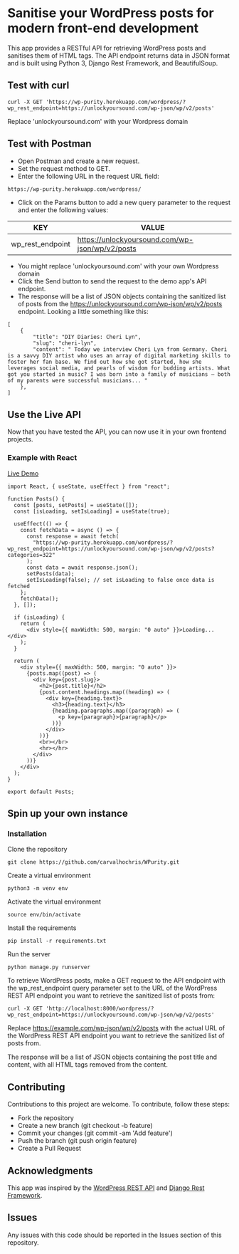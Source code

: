 # Sanitise your WordPress posts for modern front-end development

This app provides a RESTful API for retrieving WordPress posts and sanitises them of HTML tags. The API endpoint returns data in JSON format and is built using Python 3, Django Rest Framework, and BeautifulSoup.

## Test with curl

```
curl -X GET 'https://wp-purity.herokuapp.com/wordpress/?wp_rest_endpoint=https://unlockyoursound.com/wp-json/wp/v2/posts'
```

Replace 'unlockyoursound.com' with your Wordpress domain

## Test with Postman

* Open Postman and create a new request.
* Set the request method to GET.
* Enter the following URL in the request URL field:
```
https://wp-purity.herokuapp.com/wordpress/
```
* Click on the Params button to add a new query parameter to the request and enter the following values:

| KEY | VALUE |
| --- | --- |
| wp_rest_endpoint | https://unlockyoursound.com/wp-json/wp/v2/posts |

* You might replace 'unlockyoursound.com' with your own Wordpress domain
* Click the Send button to send the request to the demo app's API endpoint.
* The response will be a list of JSON objects containing the sanitized list of posts from the https://unlockyoursound.com/wp-json/wp/v2/posts endpoint. Looking a little something like this:

```
[
    {
        "title": "DIY Diaries: Cheri Lyn",
        "slug": "cheri-lyn",
        "content": " Today we interview Cheri Lyn from Germany. Cheri is a savvy DIY artist who uses an array of digital marketing skills to foster her fan base. We find out how she got started, how she leverages social media, and pearls of wisdom for budding artists. What got you started in music? I was born into a family of musicians – both of my parents were successful musicians... "    
    },
]
```

## Use the Live API

Now that you have tested the API, you can now use it in your own frontend projects. 

### Example with React

[Live Demo](https://test-purity.vercel.app/)

```
import React, { useState, useEffect } from "react";

function Posts() {
  const [posts, setPosts] = useState([]);
  const [isLoading, setIsLoading] = useState(true);

  useEffect(() => {
    const fetchData = async () => {
      const response = await fetch(
        "https://wp-purity.herokuapp.com/wordpress/?wp_rest_endpoint=https://unlockyoursound.com/wp-json/wp/v2/posts?categories=322"
      );
      const data = await response.json();
      setPosts(data);
      setIsLoading(false); // set isLoading to false once data is fetched
    };
    fetchData();
  }, []);

  if (isLoading) {
    return (
      <div style={{ maxWidth: 500, margin: "0 auto" }}>Loading...</div>
    );
  }

  return (
    <div style={{ maxWidth: 500, margin: "0 auto" }}>
      {posts.map((post) => (
        <div key={post.slug}>
          <h2>{post.title}</h2>
          {post.content.headings.map((heading) => (
            <div key={heading.text}>
              <h3>{heading.text}</h3>
              {heading.paragraphs.map((paragraph) => (
                <p key={paragraph}>{paragraph}</p>
              ))}
            </div>
          ))}
          <br></br>
          <hr></hr>
        </div>
      ))}
    </div>
  );
}

export default Posts;
```

## Spin up your own instance

### Installation
Clone the repository

```
git clone https://github.com/carvalhochris/WPurity.git
```

Create a virtual environment

```
python3 -m venv env
```
Activate the virtual environment
```
source env/bin/activate
```
Install the requirements

```
pip install -r requirements.txt
```
Run the server
```
python manage.py runserver
```

To retrieve WordPress posts, make a GET request to the API endpoint with the wp_rest_endpoint query parameter set to the URL of the WordPress REST API endpoint you want to retrieve the sanitized list of posts from:

```
curl -X GET 'http://localhost:8000/wordpress/?wp_rest_endpoint=https://unlockyoursound.com/wp-json/wp/v2/posts'
```

Replace https://example.com/wp-json/wp/v2/posts with the actual URL of the WordPress REST API endpoint you want to retrieve the sanitized list of posts from.

The response will be a list of JSON objects containing the post title and content, with all HTML tags removed from the content.

## Contributing

Contributions to this project are welcome. To contribute, follow these steps:

* Fork the repository
* Create a new branch (git checkout -b feature)
* Commit your changes (git commit -am 'Add feature')
* Push the branch (git push origin feature)
* Create a Pull Request

## Acknowledgments

This app was inspired by the [WordPress REST API](https://developer.wordpress.org/rest-api/) and [Django Rest Framework](https://www.django-rest-framework.org/).

## Issues

Any issues with this code should be reported in the Issues section of this repository.